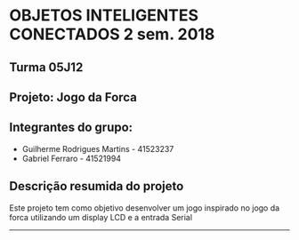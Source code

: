 # OBJETOS INTELIGENTES CONECTADOS 2 sem. 2018

## Turma 05J12
## Projeto: Jogo da Forca
## Integrantes do grupo:

* Guilherme Rodrigues Martins - 41523237
* Gabriel Ferraro - 41521994

## Descrição resumida do projeto

Este projeto tem como objetivo desenvolver um jogo inspirado no jogo da forca utilizando um display LCD e a entrada Serial

______________________________________
